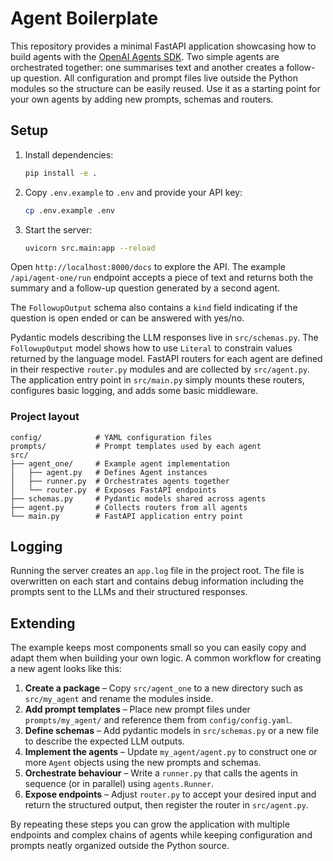 # Agent Boilerplate

This repository provides a minimal FastAPI application showcasing how to build
agents with the [OpenAI Agents SDK](https://github.com/openai/openai-agents).
Two simple agents are orchestrated together: one summarises text and another
creates a follow-up question. All configuration and prompt files live outside
the Python modules so the structure can be easily reused. Use it as a starting
point for your own agents by adding new prompts, schemas and routers.

## Setup

1. Install dependencies:
   ```bash
   pip install -e .
   ```
2. Copy `.env.example` to `.env` and provide your API key:
   ```bash
   cp .env.example .env
   ```
3. Start the server:
   ```bash
   uvicorn src.main:app --reload
   ```

Open `http://localhost:8000/docs` to explore the API. The example
`/api/agent-one/run` endpoint accepts a piece of text and returns both the
summary and a follow-up question generated by a second agent.

The `FollowupOutput` schema also contains a `kind` field indicating if the
question is open ended or can be answered with yes/no.

Pydantic models describing the LLM responses live in `src/schemas.py`. The
`FollowupOutput` model shows how to use `Literal` to constrain values returned
by the language model. FastAPI routers for each agent are defined in their
respective `router.py` modules and are collected by `src/agent.py`. The
application entry point in `src/main.py` simply mounts these routers, configures
basic logging, and adds
some basic middleware.

### Project layout

```
config/            # YAML configuration files
prompts/           # Prompt templates used by each agent
src/
├── agent_one/     # Example agent implementation
│   ├── agent.py   # Defines Agent instances
│   ├── runner.py  # Orchestrates agents together
│   └── router.py  # Exposes FastAPI endpoints
├── schemas.py     # Pydantic models shared across agents
├── agent.py       # Collects routers from all agents
└── main.py        # FastAPI application entry point
```

## Logging

Running the server creates an `app.log` file in the project root. The file is
overwritten on each start and contains debug information including the prompts
sent to the LLMs and their structured responses.

## Extending

The example keeps most components small so you can easily copy and adapt them
when building your own logic. A common workflow for creating a new agent looks
like this:

1. **Create a package** – Copy `src/agent_one` to a new directory such as
   `src/my_agent` and rename the modules inside.
2. **Add prompt templates** – Place new prompt files under
   `prompts/my_agent/` and reference them from `config/config.yaml`.
3. **Define schemas** – Add pydantic models in `src/schemas.py` or a new file
   to describe the expected LLM outputs.
4. **Implement the agents** – Update `my_agent/agent.py` to construct one or
   more `Agent` objects using the new prompts and schemas.
5. **Orchestrate behaviour** – Write a `runner.py` that calls the agents in
   sequence (or in parallel) using `agents.Runner`.
6. **Expose endpoints** – Adjust `router.py` to accept your desired input and
   return the structured output, then register the router in `src/agent.py`.

By repeating these steps you can grow the application with multiple endpoints
and complex chains of agents while keeping configuration and prompts neatly
organized outside the Python source.

